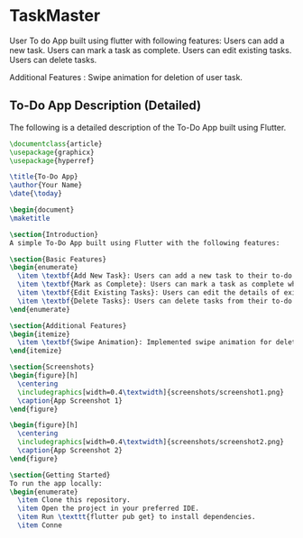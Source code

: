 # TaskMaster


User
To do App built using flutter with following features:
Users can add a new task.
Users can mark a task as complete.
Users can edit existing tasks.
Users can delete tasks.

Additional Features :
Swipe animation for deletion of user task.

## To-Do App Description (Detailed)

The following is a detailed description of the To-Do App built using Flutter.

```latex
\documentclass{article}
\usepackage{graphicx}
\usepackage{hyperref}

\title{To-Do App}
\author{Your Name}
\date{\today}

\begin{document}
\maketitle

\section{Introduction}
A simple To-Do App built using Flutter with the following features:

\section{Basic Features}
\begin{enumerate}
  \item \textbf{Add New Task}: Users can add a new task to their to-do list.
  \item \textbf{Mark as Complete}: Users can mark a task as complete when they finish it.
  \item \textbf{Edit Existing Tasks}: Users can edit the details of existing tasks.
  \item \textbf{Delete Tasks}: Users can delete tasks from their to-do list.
\end{enumerate}

\section{Additional Features}
\begin{itemize}
  \item \textbf{Swipe Animation}: Implemented swipe animation for deleting tasks. Users can swipe left on a task to delete it.
\end{itemize}

\section{Screenshots}
\begin{figure}[h]
  \centering
  \includegraphics[width=0.4\textwidth]{screenshots/screenshot1.png}
  \caption{App Screenshot 1}
\end{figure}

\begin{figure}[h]
  \centering
  \includegraphics[width=0.4\textwidth]{screenshots/screenshot2.png}
  \caption{App Screenshot 2}
\end{figure}

\section{Getting Started}
To run the app locally:
\begin{enumerate}
  \item Clone this repository.
  \item Open the project in your preferred IDE.
  \item Run \texttt{flutter pub get} to install dependencies.
  \item Conne

